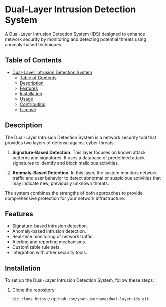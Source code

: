 # Dual-Layer Intrusion Detection System

A Dual-Layer Intrusion Detection System (IDS) designed to enhance network security by monitoring and detecting potential threats using anomaly-based techniques.

## Table of Contents

- [Dual-Layer Intrusion Detection System](#dual-layer-intrusion-detection-system)
  - [Table of Contents](#table-of-contents)
  - [Description](#description)
  - [Features](#features)
  - [Installation](#installation)
  - [Usage](#usage)
  - [Contributing](#contributing)
  - [License](#license)

## Description

The Dual-Layer Intrusion Detection System is a network security tool that provides two layers of defense against cyber threats:

1. **Signature-Based Detection**: This layer focuses on known attack patterns and signatures. It uses a database of predefined attack signatures to identify and block malicious activities.

2. **Anomaly-Based Detection**: In this layer, the system monitors network traffic and user behavior to detect abnormal or suspicious activities that may indicate new, previously unknown threats.

The system combines the strengths of both approaches to provide comprehensive protection for your network infrastructure.

## Features

- Signature-based intrusion detection.
- Anomaly-based intrusion detection.
- Real-time monitoring of network traffic.
- Alerting and reporting mechanisms.
- Customizable rule sets.
- Integration with other security tools.

## Installation

To set up the Dual-Layer Intrusion Detection System, follow these steps:

1. Clone the repository:

   ```bash
   git clone https://github.com/your-username/dual-layer-ids.git
